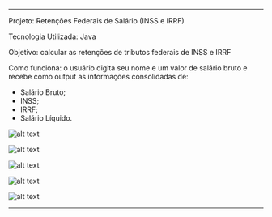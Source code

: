 ----------------------------------------------------------------------

Projeto: Retenções Federais de Salário (INSS e IRRF)

Tecnologia Utilizada: Java

Objetivo: calcular as retenções de tributos federais de INSS e IRRF

Como funciona: o usuário digita seu nome e um valor de salário bruto e
recebe como output as informações consolidadas de:

- Salário Bruto;
- INSS;
- IRRF;
- Salário Líquido.

![alt text](https://github.com/lucianonevesln/java-calculo-retencoes/img/img_1.png)

![alt text](https://github.com/lucianonevesln/java-calculo-retencoes/img/img_2.png)

![alt text](https://github.com/lucianonevesln/java-calculo-retencoes/img/img_3.png)

![alt text](https://github.com/lucianonevesln/java-calculo-retencoes/img/img_4.png)

![alt text](https://github.com/lucianonevesln/java-calculo-retencoes/img/img_5.png)

----------------------------------------------------------------------